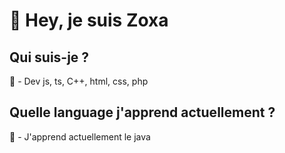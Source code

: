 # 👋 Hey, je suis Zoxa

## Qui suis-je ?
💎 - Dev js, ts, C++, html, css, php

## Quelle language j'apprend actuellement ?
👑 - J'apprend actuellement le java
